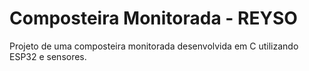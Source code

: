 # Composteira Monitorada - REYSO
Projeto de uma composteira monitorada desenvolvida em C utilizando ESP32 e sensores.
